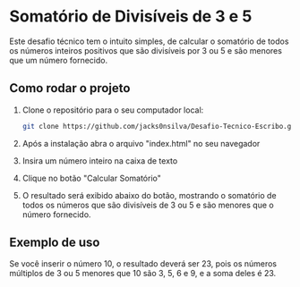 # Somatório de Divisíveis de 3 e 5

Este desafio técnico tem o intuito simples, de calcular o somatório de todos os números inteiros positivos que são divisíveis por 3 ou 5 e são menores que um número fornecido.

## Como rodar o projeto

1. Clone o repositório para o seu computador local:

   ```bash
   git clone https://github.com/jacks0nsilva/Desafio-Tecnico-Escribo.git

   ```

2. Após a instalação abra o arquivo "index.html" no seu navegador

3. Insira um número inteiro na caixa de texto

4. Clique no botão "Calcular Somatório"

5. O resultado será exibido abaixo do botão, mostrando o somatório de todos os números que são divisíveis de 3 ou 5 e são menores que o número fornecido.

## Exemplo de uso

Se você inserir o número 10, o resultado deverá ser 23, pois os números múltiplos de 3 ou 5 menores que 10 são 3, 5, 6 e 9, e a soma deles é 23.
